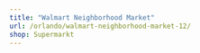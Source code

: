 ```yaml
---
title: "Walmart Neighborhood Market"
url: /orlando/walmart-neighborhood-market-12/
shop: Supermarkt
---
```

